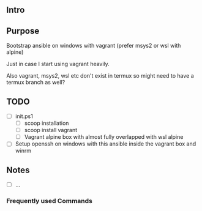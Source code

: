 ## Intro


## Purpose

Bootstrap ansible on windows with vagrant (prefer msys2 or wsl with alpine)

Just in case I start using vagrant heavily.

Also vagrant, msys2, wsl etc don't exist in termux so might need to have a termux branch as well?

## TODO

- [ ] init.ps1
	- [ ] scoop installation
	- [ ] scoop install vagrant
	- [ ] Vagrant alpine box with almost fully overlapped with wsl alpine
- [ ] Setup openssh on windows with this ansible inside the vagrant box and winrm

## Notes

- [ ] ...

### Frequently used Commands
